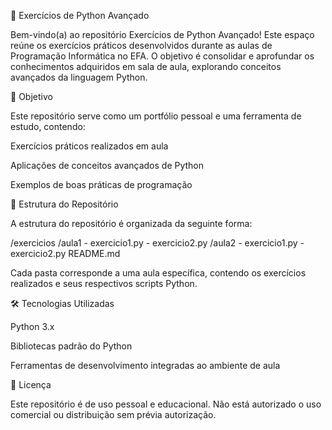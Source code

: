 📘 Exercícios de Python Avançado

Bem-vindo(a) ao repositório Exercícios de Python Avançado! Este espaço reúne os exercícios práticos desenvolvidos durante as aulas de Programação Informática no EFA. O objetivo é consolidar e aprofundar os conhecimentos adquiridos em sala de aula, explorando conceitos avançados da linguagem Python.

🧠 Objetivo

Este repositório serve como um portfólio pessoal e uma ferramenta de estudo, contendo:

Exercícios práticos realizados em aula

Aplicações de conceitos avançados de Python

Exemplos de boas práticas de programação

📂 Estrutura do Repositório

A estrutura do repositório é organizada da seguinte forma:

/exercicios
  /aula1
    - exercicio1.py
    - exercicio2.py
  /aula2
    - exercicio1.py
    - exercicio2.py
  README.md


Cada pasta corresponde a uma aula específica, contendo os exercícios realizados e seus respectivos scripts Python.

🛠️ Tecnologias Utilizadas

Python 3.x

Bibliotecas padrão do Python

Ferramentas de desenvolvimento integradas ao ambiente de aula

📄 Licença

Este repositório é de uso pessoal e educacional. Não está autorizado o uso comercial ou distribuição sem prévia autorização.
